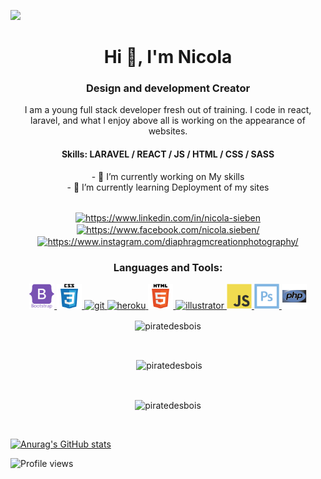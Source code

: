 ![](https://github.com/PirateDesBois/PirateDesBois/blob/main/mygif.gif?raw=true)
<h1 align="center">Hi 👋, I'm Nicola</h1>
<h3 align="center">Design and development Creator</h3>

<p align="center">I am a young full stack developer fresh out of training. I code in react, laravel, and what I enjoy above all is working on the appearance of websites.</p>

<h4 align="center">Skills: LARAVEL / REACT / JS / HTML / CSS / SASS</h4>

<div align="center">
  - 🔭 I’m currently working on My skills <br>
- 🌱 I’m currently learning Deployment of my sites 
</div>
</br>
<p align="center">
<a href="https://linkedin.com/in/https://www.linkedin.com/in/nicola-sieben" target="blank"><img align="center" src="https://raw.githubusercontent.com/rahuldkjain/github-profile-readme-generator/master/src/images/icons/Social/linked-in-alt.svg" alt="https://www.linkedin.com/in/nicola-sieben" height="30" width="40" /></a>
<a href="https://fb.com/https://www.facebook.com/nicola.sieben/" target="blank"><img align="center" src="https://raw.githubusercontent.com/rahuldkjain/github-profile-readme-generator/master/src/images/icons/Social/facebook.svg" alt="https://www.facebook.com/nicola.sieben/" height="30" width="40" /></a>
<a href="https://instagram.com/https://www.instagram.com/diaphragmcreationphotography/" target="blank"><img align="center" src="https://raw.githubusercontent.com/rahuldkjain/github-profile-readme-generator/master/src/images/icons/Social/instagram.svg" alt="https://www.instagram.com/diaphragmcreationphotography/" height="30" width="40" /></a>
</p>

<h3 align="center">Languages and Tools:</h3>
<p align="center"> <a href="https://getbootstrap.com" target="_blank" rel="noreferrer"> <img src="https://raw.githubusercontent.com/devicons/devicon/master/icons/bootstrap/bootstrap-plain-wordmark.svg" alt="bootstrap" width="40" height="40"/> </a> <a href="https://www.w3schools.com/css/" target="_blank" rel="noreferrer"> <img src="https://raw.githubusercontent.com/devicons/devicon/master/icons/css3/css3-original-wordmark.svg" alt="css3" width="40" height="40"/> </a> <a href="https://git-scm.com/" target="_blank" rel="noreferrer"> <img src="https://www.vectorlogo.zone/logos/git-scm/git-scm-icon.svg" alt="git" width="40" height="40"/> </a> <a href="https://heroku.com" target="_blank" rel="noreferrer"> <img src="https://www.vectorlogo.zone/logos/heroku/heroku-icon.svg" alt="heroku" width="40" height="40"/> </a> <a href="https://www.w3.org/html/" target="_blank" rel="noreferrer"> <img src="https://raw.githubusercontent.com/devicons/devicon/master/icons/html5/html5-original-wordmark.svg" alt="html5" width="40" height="40"/> </a> <a href="https://www.adobe.com/in/products/illustrator.html" target="_blank" rel="noreferrer"> <img src="https://www.vectorlogo.zone/logos/adobe_illustrator/adobe_illustrator-icon.svg" alt="illustrator" width="40" height="40"/> </a> <a href="https://developer.mozilla.org/en-US/docs/Web/JavaScript" target="_blank" rel="noreferrer"> <img src="https://raw.githubusercontent.com/devicons/devicon/master/icons/javascript/javascript-original.svg" alt="javascript" width="40" height="40"/> </a> <a href="https://www.photoshop.com/en" target="_blank" rel="noreferrer"> <img src="https://raw.githubusercontent.com/devicons/devicon/master/icons/photoshop/photoshop-line.svg" alt="photoshop" width="40" height="40"/> </a> <a href="https://www.php.net" target="_blank" rel="noreferrer"> <img src="https://raw.githubusercontent.com/devicons/devicon/master/icons/php/php-original.svg" alt="php" width="40" height="40"/> </a> </p>

<div align="center">
  <p><img align="center" src="https://github-readme-stats.vercel.app/api/top-langs?username=piratedesbois&show_icons=true&locale=en&layout=compact" alt="piratedesbois" /></p></br>

<p>&nbsp;<img align="center" src="https://github-readme-stats.vercel.app/api?username=piratedesbois&show_icons=true&locale=en" alt="piratedesbois" /></p></br>

<p><img align="center" src="https://github-readme-streak-stats.herokuapp.com/?user=piratedesbois&" alt="piratedesbois" /></p></br>
</div>

[![Anurag's GitHub stats](https://github-readme-stats.vercel.app/api?username=PirateDesBOis&show_icons=true&theme=cobalt)](https://github.com/PirateDesBois/github-readme-stats)






![Profile views](https://gpvc.arturio.dev/PirateDesBois)  


